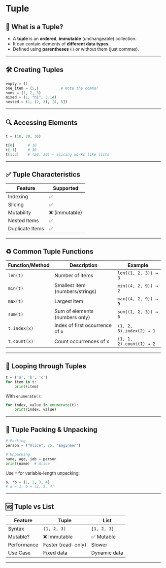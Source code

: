 # Tuple

## 🧾 **What is a Tuple?**

- A **tuple** is an **ordered**, **immutable** (unchangeable) collection.
- It can contain elements of **different data types**.
- Defined using **parentheses `()`** or without them (just commas).

---

## 🛠️ **Creating Tuples**

```python
empty = ()
one_item = (5,)          # Note the comma!
nums = (1, 2, 3)
mixed = (1, "hi", 3.14)
nested = (1, (2, 3), [4, 5])
```

---

## 🔍 **Accessing Elements**

```python
t = (10, 20, 30)

t[0]      # 10
t[-1]     # 30
t[1:3]    # (20, 30) – slicing works like lists
```

---

## ✅ **Tuple Characteristics**

| Feature        | Supported |
|----------------|-----------|
| Indexing       | ✅         |
| Slicing        | ✅         |
| Mutability     | ❌ (immutable) |
| Nested Items   | ✅         |
| Duplicate Items| ✅         |

---

## ♻️ **Common Tuple Functions**

| Function/Method   | Description                        | Example                          |
|------------------|------------------------------------|----------------------------------|
| `len(t)`          | Number of items                    | `len((1, 2, 3)) → 3`             |
| `min(t)`          | Smallest item (numbers/strings)    | `min((4, 2, 9)) → 2`             |
| `max(t)`          | Largest item                       | `max((4, 2, 9)) → 9`             |
| `sum(t)`          | Sum of elements (numbers only)     | `sum((1, 2, 3)) → 6`             |
| `t.index(x)`      | Index of first occurrence of x     | `(1, 2, 3).index(2) → 1`         |
| `t.count(x)`      | Count occurrences of x             | `(1, 1, 2).count(1) → 2`         |

---

## 🔁 **Looping through Tuples**

```python
t = ('a', 'b', 'c')
for item in t:
    print(item)
```

With `enumerate()`:
```python
for index, value in enumerate(t):
    print(index, value)
```

---

## 🧠 **Tuple Packing & Unpacking**

```python
# Packing
person = ("Alice", 25, "Engineer")

# Unpacking
name, age, job = person
print(name)  # Alice
```

Use `*` for variable-length unpacking:

```python
a, *b = (1, 2, 3, 4)
# a = 1, b = [2, 3, 4]
```

---

## 🆚 **Tuple vs List**

| Feature      | Tuple            | List           |
|--------------|------------------|----------------|
| Syntax       | `(1, 2, 3)`      | `[1, 2, 3]`     |
| Mutable?     | ❌ Immutable     | ✅ Mutable      |
| Performance  | Faster (read-only)| Slower         |
| Use Case     | Fixed data       | Dynamic data   |

---
